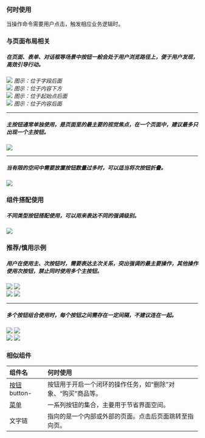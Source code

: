 ### 何时使用

当操作命令需要用户点击，触发相应业务逻辑时。

### 与页面布局相关

##### 在页面、表单、对话框等场景中按钮一般会处于用户浏览路径上，便于用户发现，高效引导行动。

<div class="legend">
  <div class="item">
    <img src="https://tdesign.gtimg.com/site/design/guide/button/button-1@2x.png" />
    <em>图示：位于字段后面</em>
  </div>

  <div class="item">
    <img src="https://tdesign.gtimg.com/site/design/guide/button/button-2@2x.png" />
    <em>图示：位于内容下方</em>
  </div>
</div>

<div class="legend">
  <div class="item">
    <img src="https://tdesign.gtimg.com/site/design/guide/button/button-3@2x.png" />
    <em>图示：位于起始点后面</em>
  </div>

  <div class="item">
    <img src="https://tdesign.gtimg.com/site/design/guide/button/button-4@2x.png" />
    <em>图示：位于内容后面</em>
  </div>
</div>

<hr />

##### 主按钮通常单独使用，是页面里的最主要的视觉焦点，在一个页面中，建议最多只出现一个主按钮。

<div class="legend">
  <div class="item">
    <img src="https://tdesign.gtimg.com/site/design/guide/button/button-5@2x.png" />
  </div>

  <div class="item"></div>
</div>

<hr />

##### 当有限的空间中需要放置按钮数量过多时，可以适当将次按钮折叠。

<div class="legend">
  <div class="item">
    <img src="https://tdesign.gtimg.com/site/design/guide/button/button-6@2x.png" />
  </div>

  <div class="item"></div>
</div>

### 组件搭配使用

##### 不同类型按钮搭配使用，可以用来表达不同的强调级别。

<img src="https://tdesign.gtimg.com/site/design/guide/button/button-7@2x.png" />

### 推荐/慎用示例

##### 用户在使用主、次按钮时，需要表达主次关系，突出强调的最主要操作，其他操作使用次按钮，禁止同时使用多个主按钮。

<div class="legend">
  <div class="item">
    <img src="https://tdesign.gtimg.com/site/design/guide/button/button-8@2x.png" />
    <img class="tag" src="https://tdesign.gtimg.com/site/doc/good.png" />
  </div>

  <div class="item">
    <img src="https://tdesign.gtimg.com/site/design/guide/button/button-9@2x.png" />
    <img class="tag" src="https://tdesign.gtimg.com/site/doc/bad.png" />
  </div>
</div>

<hr />

##### 多个按钮组合使用时，每个按钮之间需存在一定间隔，不建议连在一起。

<div class="legend">
  <div class="item">
    <img src="https://tdesign.gtimg.com/site/design/guide/button/button-10@2x.png" />
    <img class="tag" src="https://tdesign.gtimg.com/site/doc/good.png" />
  </div>

  <div class="item">
    <img src="https://tdesign.gtimg.com/site/design/guide/button/button-11@2x.png" />
    <img class="tag" src="https://tdesign.gtimg.com/site/doc/bad.png" />
  </div>
</div>

### 相似组件

| 组件名                  | 何时使用                                                     |
| :---------------------- | :----------------------------------------------------------- |
| [按钮](./button)button- | 按钮用于开启一个闭环的操作任务，如“删除”对象、“购买”商品等。 |
| [菜单](./menu)          | 一系列按钮的集合，主要用于节省界面空间。                     |
| 文字链                  | 指向的是一个内部或外部的页面。点击后页面跳转至指向页。       |

